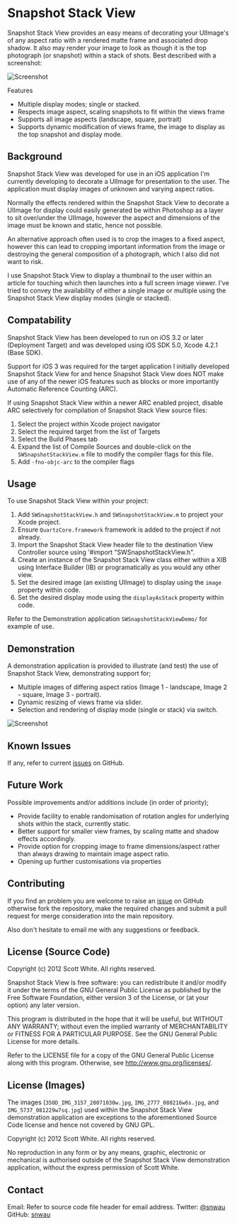Snapshot Stack View
==================== 

Snapshot Stack View provides an easy means of decorating your UIImage's of any aspect ratio with a rendered matte frame and associated drop shadow. It also may render your image to look as though it is the top photograph (or snapshot) within a stack of shots. Best described with a screenshot:

![Screenshot](http://github.com/snwau/TBD-repository/raw/master/img/Screenshot.png)

Features
* Multiple display modes; single or stacked.
* Respects image aspect, scaling snapshots to fit within the views frame
* Supports all image aspects (landscape, square, portrait)
* Supports dynamic modification of views frame, the image to display as the top snapshot and display mode.

Background
----------

Snapshot Stack View was developed for use in an iOS application I'm currently developing to decorate a UIImage for presentation to the user. The application must display images of unknown and varying aspect ratios.

Normally the effects rendered within the Snapshot Stack View to decorate a UIImage for display could easily generated be within Photoshop as a layer to sit over/under the UIImage, however the aspect and dimensions of the image must be known and static, hence not possible. 

An alternative approach often used is to crop the images to a fixed aspect, however this can lead to cropping important information from the image or destroying the general composition of a photograph, which I also did not want to risk.

I use Snapshot Stack View to display a thumbnail to the user within an article for touching which then launches into a full screen image viewer. I've tried to convey the availability of either a single image or multiple using the Snapshot Stack View display modes (single or stacked).

Compatability
-------------

Snapshot Stack View has been developed to run on iOS 3.2 or later (Deployment Target) and was developed using iOS SDK 5.0, Xcode 4.2.1 (Base SDK).

Support for iOS 3 was required for the target application I initially developed Snapshot Stack View for and hence Snapshot Stack View does NOT make use of any of the newer iOS features such as blocks or more importantly Automatic Reference Counting (ARC).

If using Snapshot Stack View within a newer ARC enabled project, disable ARC selectively for compilation of Snapshot Stack View source files:
1. Select the project within Xcode project navigator
2. Select the required target from the list of Targets
3. Select the Build Phases tab
4. Expand the list of Compile Sources and double-click on the `SWSnapshotStackView.m` file to modify the compiler flags for this file.
5. Add `-fno-objc-arc` to the compiler flags

Usage
-----

To use Snapshot Stack View within your project:
1. Add `SWSnapshotStackView.h` and `SWSnapshotStackView.m` to project your Xcode project.
2. Ensure `QuartzCore.framework` framework is added to the project if not already.
3. Import the Snapshot Stack View header file to the destination View Controller source using '#import "SWSnapshotStackView.h".
4. Create an instance of the Snapshot Stack View class either within a XIB using Interface Builder (IB) or programatically as you would any other view.
5. Set the desired image (an existing UIImage) to display using the `image` property within code.
6. Set the desired display mode using the `displayAsStack` property within code.

Refer to the Demonstration application `SWSnapshotStackViewDemo/` for example of use.

Demonstration
-------------

A demonstration application is provided to illustrate (and test) the use of Snapshot Stack View, demonstrating support for;
* Multiple images of differing aspect ratios (Image 1 - landscape, Image 2 - square, Image 3 - portrait).
* Dynamic resizing of views frame via slider.
* Selection and rendering of display mode (single or stack) via switch.

![Screenshot](http://github.com/snwau/TBD-repository/raw/master/img/ScreenshotDemo.png)

Known Issues
------------

If any, refer to current [issues](https://github.com/snwau/TBD-repository/issues) on GitHub.

Future Work
-----------

Possible improvements and/or additions include (in order of priority);
* Provide facility to enable randomisation of rotation angles for underlying shots within the stack, currently static.
* Better support for smaller view frames, by scaling matte and shadow effects accordingly.
* Provide option for cropping image to frame dimensions/aspect rather than always drawing to maintain image aspect ratio.
* Opening up further customisations via properties

Contributing
------------

If you find an problem you are welcome to raise an [issue](https://github.com/snwau/TBD-repository/issues/new) on GitHub otherwise fork the repository, make the required changes and submit a pull request for merge consideration into the main repository.

Also don't hesitate to email me with any suggestions or feedback.

License (Source Code)
---------------------

Copyright (c) 2012 Scott White. All rights reserved.
 
Snapshot Stack View is free software: you can redistribute it and/or modify
it under the terms of the GNU General Public License as published by
the Free Software Foundation, either version 3 of the License, or
(at your option) any later version.

This program is distributed in the hope that it will be useful,
but WITHOUT ANY WARRANTY; without even the implied warranty of
MERCHANTABILITY or FITNESS FOR A PARTICULAR PURPOSE.  See the
GNU General Public License for more details.

Refer to the LICENSE file for a copy of the GNU General Public License
along with this program.  Otherwise, see <http://www.gnu.org/licenses/>.

License (Images)
----------------

The images (`350D_IMG_3157_20071030w.jpg`, `IMG_2777_080216w6s.jpg`, and `IMG_5737_081229w7sq.jpg`) used within the Snapshot Stack View demonstration application are exceptions to the aforementioned Source Code license and hence not covered by GNU GPL.

Copyright (c) 2012 Scott White. All rights reserved.

No reproduction in any form or by any means, graphic, electronic or mechanical is authorised outside of the Snapshot Stack View demonstration application, without the express permission of Scott White.

Contact
-------

Email: Refer to source code file header for email address.
Twitter: [@snwau](http://www.twitter.com/snwau)
GitHub: [snwau](http://github.com/snwau)
